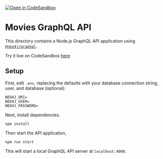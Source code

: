 [![Open in CodeSandbox](https://img.shields.io/badge/Open%20in-CodeSandbox-blue?style=flat-square&logo=codesandbox)](https://codesandbox.io/s/github/johnymontana/graphql-training-snippets/tree/main/01-introduction?file=/schema.graphql)



# Movies GraphQL API

This directory contains a Node.js GraphQL API application using [`@neo4j/graphql`](https://www.npmjs.com/package/@neo4j/graphql).

Try it live on CodeSandbox [here](https://codesandbox.io/s/github/johnymontana/graphql-training-snippets/tree/main/01-introduction?file=/schema.graphql)

## Setup

First, edit `.env`, replacing the defaults with your database connection string, user, and database (optional):

```
NEO4J_URI=
NEO4J_USER=
NEO4J_PASSWORD=
```

Next, install dependencies.

```
npm install
```

Then start the API application,

```
npm run start
```

This will start a local GraphQL API server at `localhost:4000`.
